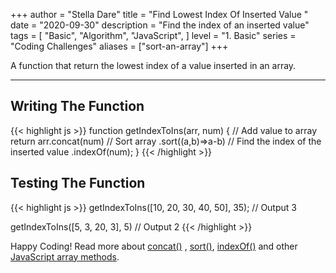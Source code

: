 +++
author = "Stella Dare"
title = "Find Lowest Index Of Inserted Value "
date = "2020-09-30"
description = "Find the index of an inserted value"
tags = [
    "Basic",
    "Algorithm",
    "JavaScript",
]
level = "1. Basic"
series = "Coding Challenges"
aliases = ["sort-an-array"]
+++

A function that return the lowest index of a value inserted in an array.

<!--more-->

---
## Writing The Function
{{< highlight js >}}
function getIndexToIns(arr, num) {
  // Add value to array
  return arr.concat(num)
  // Sort array
  .sort((a,b)=>a-b)
  // Find the index of the inserted value
  .indexOf(num);
}
{{< /highlight >}}

## Testing The Function
{{< highlight js >}}
getIndexToIns([10, 20, 30, 40, 50], 35);
// Output
3

getIndexToIns([5, 3, 20, 3], 5)
// Output
2
{{< /highlight >}}

Happy Coding! Read more about [concat()](https://www.w3schools.com/jsref/jsref_concat_array.asp) , [sort()](https://www.w3schools.com/jsref/jsref_sort.asp), [indexOf()](https://www.w3schools.com/jsref/jsref_indexof_array.asp) and other [JavaScript array methods](https://www.w3schools.com/jsref/jsref_obj_array.asp).
